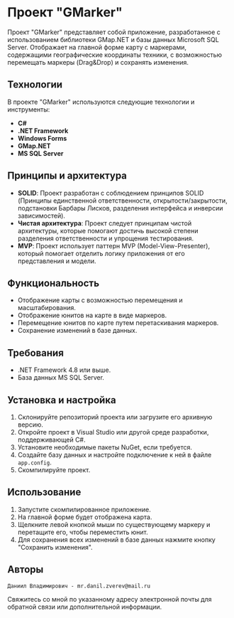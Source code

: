 # Проект "GMarker"

Проект "GMarker" представляет собой приложение, разработанное с использованием библиотеки GMap.NET и базы данных Microsoft SQL Server.
Отображает на главной форме карту с маркерами, содержащими географические координаты техники, с возможностью перемещать маркеры (Drag&Drop) и сохранять изменения.

## Технологии

В проекте "GMarker" используются следующие технологии и инструменты:

- **C#**
- **.NET Framework**
- **Windows Forms**
- **GMap.NET**
- **MS SQL Server**

## Принципы и архитектура

- **SOLID**: Проект разработан с соблюдением принципов SOLID (Принципы единственной ответственности, открытости/закрытости, подстановки Барбары Лисков, разделения интерфейса и инверсии зависимостей).
- **Чистая архитектура**: Проект следует принципам чистой архитектуры, которые помогают достичь высокой степени разделения ответственности и упрощения тестирования.
- **MVP**: Проект использует паттерн MVP (Model-View-Presenter), который помогает отделить логику приложения от его представления и модели.

## Функциональность

- Отображение карты с возможностью перемещения и масштабирования.
- Отображение юнитов на карте в виде маркеров.
- Перемещение юнитов по карте путем перетаскивания маркеров.
- Сохранение изменений в базе данных.

## Требования

- .NET Framework 4.8 или выше.
- База данных MS SQL Server.

## Установка и настройка

1. Склонируйте репозиторий проекта или загрузите его архивную версию.
2. Откройте проект в Visual Studio или другой среде разработки, поддерживающей C#.
3. Установите необходимые пакеты NuGet, если требуется.
4. Создайте базу данных и настройте подключение к ней в файле `app.config`.
5. Скомпилируйте проект.

## Использование

1. Запустите скомпилированное приложение.
2. На главной форме будет отображена карта.
3. Щелкните левой кнопкой мыши по существующему маркеру и перетащите его, чтобы переместить юнит.
4. Для сохранения всех изменений в базе данных нажмите кнопку "Сохранить изменения".

## Авторы

    Даниил Владимирович - mr.danil.zverev@mail.ru

Свяжитесь со мной по указанному адресу электронной почты для обратной связи или дополнительной информации.
